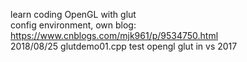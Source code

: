 learn coding  OpenGL with glut<br>
config environment, own blog: https://www.cnblogs.com/mjk961/p/9534750.html <br>
2018/08/25  glutdemo01.cpp test opengl glut in vs 2017  
